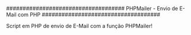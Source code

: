#################################### 
PHPMailer - Envio de E-Mail com PHP
####################################

Script em PHP de envio de E-Mail com a função PHPMailer!
